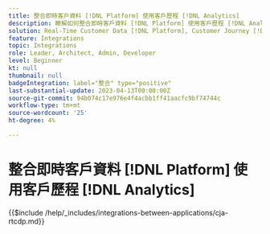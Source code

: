 ```yaml
---
title: 整合即時客戶資料 [!DNL Platform] 使用客戶歷程 [!DNL Analytics]
description: 瞭解如何整合即時客戶資料 [!DNL Platform] 使用客戶歷程 [!DNL Analytics].
solution: Real-Time Customer Data [!DNL Platform], Customer Journey [!DNL Analytics]
feature: Integrations
topic: Integrations
role: Leader, Architect, Admin, Developer
level: Beginner
kt: null
thumbnail: null
badgeIntegration: label="整合" type="positive"
last-substantial-update: 2023-04-13T00:00:00Z
source-git-commit: 94b074c17e976e4f4acbb1ff41aacfc9bf74744c
workflow-type: tm+mt
source-wordcount: '25'
ht-degree: 4%

---
```



# 整合即時客戶資料 [!DNL Platform] 使用客戶歷程 [!DNL Analytics]

{{$include /help/_includes/integrations-between-applications/cja-rtcdp.md}}
